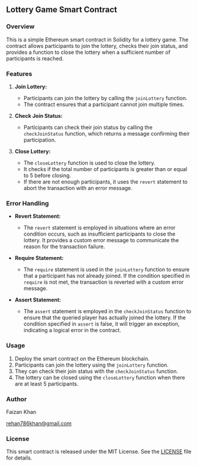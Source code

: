 ## Lottery Game Smart Contract

### Overview

This is a simple Ethereum smart contract in Solidity for a lottery game. The contract allows participants to join the lottery, checks their join status, and provides a function to close the lottery when a sufficient number of participants is reached.

### Features

1. **Join Lottery:**
   - Participants can join the lottery by calling the `joinLottery` function.
   - The contract ensures that a participant cannot join multiple times.

2. **Check Join Status:**
   - Participants can check their join status by calling the `checkJoinStatus` function, which returns a message confirming their participation.

3. **Close Lottery:**
   - The `closeLottery` function is used to close the lottery.
   - It checks if the total number of participants is greater than or equal to 5 before closing.
   - If there are not enough participants, it uses the `revert` statement to abort the transaction with an error message.

### Error Handling

- **Revert Statement:**
  - The `revert` statement is employed in situations where an error condition occurs, such as insufficient participants to close the lottery. It provides a custom error message to communicate the reason for the transaction failure.

- **Require Statement:**
  - The `require` statement is used in the `joinLottery` function to ensure that a participant has not already joined. If the condition specified in `require` is not met, the transaction is reverted with a custom error message.

- **Assert Statement:**
  - The `assert` statement is employed in the `checkJoinStatus` function to ensure that the queried player has actually joined the lottery. If the condition specified in `assert` is false, it will trigger an exception, indicating a logical error in the contract.

### Usage

1. Deploy the smart contract on the Ethereum blockchain.
2. Participants can join the lottery using the `joinLottery` function.
3. They can check their join status with the `checkJoinStatus` function.
4. The lottery can be closed using the `closeLottery` function when there are at least 5 participants.

### Author
Faizan Khan

rehan786khan@gmail.com

### License

This smart contract is released under the MIT License. See the [LICENSE](LICENSE) file for details.

